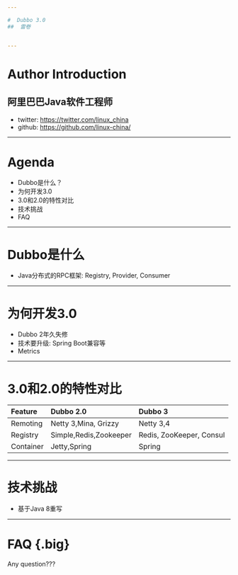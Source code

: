 ```yaml
---

#  Dubbo 3.0
##  雷卷


---
```


# Author Introduction

## 阿里巴巴Java软件工程师

* twitter: https://twitter.com/linux_china
* github: https://github.com/linux-china/

---

# Agenda

* Dubbo是什么？
* 为何开发3.0
* 3.0和2.0的特性对比
* 技术挑战
* FAQ

---

# Dubbo是什么

* Java分布式的RPC框架: Registry, Provider, Consumer


---

# 为何开发3.0

* Dubbo 2年久失修
* 技术要升级: Spring Boot兼容等
* Metrics


---

# 3.0和2.0的特性对比


| Feature   | Dubbo 2.0               | Dubbo 3                  |
|:----------|:-----------------------|:-------------------------|
| Remoting  | Netty 3,Mina, Grizzy    | Netty 3,4                |
| Registry  | Simple,Redis,Zookeeper  | Redis, ZooKeeper, Consul  |
| Container | Jetty,Spring            | Spring                   |


---

# 技术挑战

* 基于Java 8重写



---

# FAQ {.big}

Any question???
